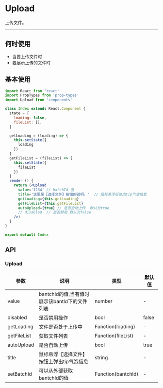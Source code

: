 # Upload

上传文件。

---------
##  何时使用

- 当要上传文件时
- 要展示上传的文件时

##  基本使用

```jsx
import React from 'react'
import PropTypes from 'prop-types'
import Upload from 'components'

class Index extends React.Component {
  state = {
    loading: false,
    fileList: [],
  }

  getLoading = (loading) => {
    this.setState({
      loading
    })
  }
  getFileList = (fileList) => {
    this.setState({
      fileList
    })
  }
  render () {
    return (<Upload
      value='1234' // batchId 值
      title='这里是【选择文件】按钮的说明。'  // 鼠标悬浮后弹出tip气泡信息
      getLoading={this.getLoading}
      getFileList={this.getFileList}
      autoUpload={true} // 是否自动上传  默认为true
      // disabled  // 是否禁用 默认为false
    />)
  }
}

export default Index

```

## API

### Upload

| 参数              | 说明                     | 类型             |  默认值   |  
|------------------|--------------------------|-----------------|---------------------|
| value | bantchId的值,当有值时展示该bantId下的文件列表 | number | -  |
| disabled | 是否禁用操作 | bool | false  |
| getLoading | 文件是否处于上传中 | Function(loading) | -  |
| getFileList | 获取文件列表 | Function(fileList) | -   |
| autoUpload | 是否自动上传 | bool | true  |
| title | 鼠标悬浮【选择文件】按钮上弹出tip气泡信息 | string | -   |
| setBatchId | 可以从外部获取bantchId的值 | Function(bantchId) | -   |
